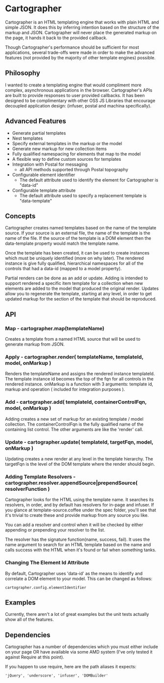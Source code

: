 # Cartographer
Cartographer is an HTML templating engine that works with plain HTML and simple JSON. It does this by inferring intention based on the structure of the markup and JSON. Cartographer will never place the generated markup on the page, it hands it back to the provided callback.

Though Cartographer's performance should be sufficient for most applications, several trade-offs were made in order to make the advanced features (not provided by the majority of other template engines) possible.

## Philosophy
I wanted to create a templating engine that would compliment more complex, asynchronous applications in the browser. Cartographer's APIs are built to provide responses to user provided callbacks. It has been designed to be complimentary with other OSS JS Libraries that encourage decoupled application design: (infuser, postal and machina specifically).

## Advanced Features
* Generate partial templates
* Nest templates
* Specify external templates in the markup or the model
* Generate new markup for new collection items
* Fully qualified namespacing for elements that map to the model
* A flexible way to define custom sources for templates
* Integration with Postal for messaging
	* all API methods supported through Postal topography
* Configurable element identifier
	* The default attribute used to identify the element for Cartographer is "data-id"
* Configurable template attribute
	* The default attribute used to specify a replacement template is "data-template"

## Concepts
Cartographer creates named templates based on the name of the template source. If your source is an external file, the name of the template is the name of the file. If the source of the template is a DOM element then the data-template property would match the template name.

Once the template has been created, it can be used to create instances which must be uniquely identified (more on why later). The rendered instance is give fully qualified, hierarchical namespaces for all of the controls that had a data-id (mapped to a model property).

Partial renders can be done as an add or update. Adding is intended to support rendered a specific item template for a collection when new elements are added to the model that produced the original render. Updates allow you to regenerate the template, starting at any level, in order to get updated markup for the section of the template that should be reproduced.

## API

### Map - cartographer.map(templateName)
Creates a template from a named HTML source that will be used to generate markup from JSON.

### Apply - cartographer.render( templateName, templateId, model, onMarkup )
Renders the templateName and assigns the rendered instance templateId. The template instance id becomes the top of the fqn for all controls in the rendered instance. onMarkup is a function with 3 arguments: template id, markup and operation ( included for integration purposes ).

### Add - cartographer.add( templateId, containerControlFqn, model, onMarkup )
Adding creates a new set of markup for an existing template / model collection. The containerControlFqn is the fully qualified name of the containing list control. The other arguments are like the 'render' call.

### Update - cartographer.update( templateId, targetFqn, model, onMarkup )
Updating creates a new render at any level in the template hierarchy. The targetFqn is the level of the DOM template where the render should begin.

### Adding Template Resolvers - cartographer.resolver.appendSource|prependSource( resolverFunction )
Cartographer looks for the HTML using the template name. It searches its resolvers, in order, and by default has resolvers for in-page and infuser. If you glance at template-source.coffee under the spec folder, you'll see that it's trivial to create these and provide markup from any source you like.

You can add a resolver and control when it will be checked by either appending or prepending your resolver to the list.

The resolver has the signature function(name, success, fail). It uses the name argument to search for an HTML template based on the name and calls success with the HTML when it's found or fail when something tanks.

### Changing The Element Id Attribute

By default, Cartographer uses 'data-id' as the means to identify and correlate a DOM element to your model. This can be changed as follows:

	cartographer.config.elementIdentifier

## Examples
Currently, there aren't a lot of great examples but the unit tests actually show all of the features.

## Dependencies

Cartographer has a number of dependencies which you must either include on your page OR have available via some AMD system (I've only tested it against Require at this point).

If you happen to use require, here are the path aliases it expects:

	'jQuery', 'underscore', 'infuser', 'DOMBuilder'